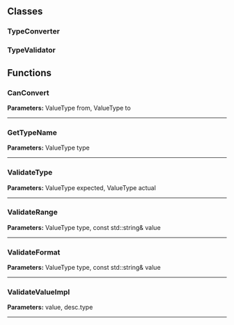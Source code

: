 
## Classes

### TypeConverter



### TypeValidator




## Functions

### CanConvert



**Parameters:** ValueType from, ValueType to

---

### GetTypeName



**Parameters:** ValueType type

---

### ValidateType



**Parameters:** ValueType expected, ValueType actual

---

### ValidateRange



**Parameters:** ValueType type, const std::string& value

---

### ValidateFormat



**Parameters:** ValueType type, const std::string& value

---

### ValidateValueImpl



**Parameters:** value, desc.type

---

